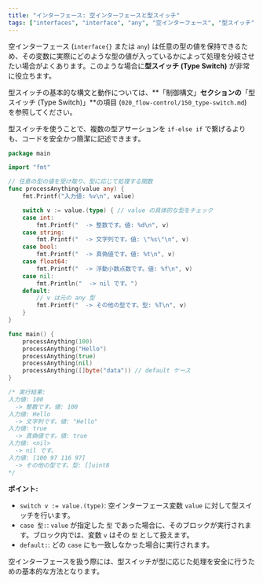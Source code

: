```yaml
---
title: "インターフェース: 空インターフェースと型スイッチ"
tags: ["interfaces", "interface", "any", "空インターフェース", "型スイッチ", "type switch", "switch"]
---
```


空インターフェース (`interface{}` または `any`) は任意の型の値を保持できるため、その変数に実際にどのような型の値が入っているかによって処理を分岐させたい場合がよくあります。このような場合に**型スイッチ (Type Switch)** が非常に役立ちます。

型スイッチの基本的な構文と動作については、**「制御構文」**セクションの**「型スイッチ (Type Switch)」**の項目 (`020_flow-control/150_type-switch.md`) を参照してください。

型スイッチを使うことで、複数の型アサーションを `if-else if` で繋げるよりも、コードを安全かつ簡潔に記述できます。

```go title="空インターフェースに対する型スイッチ"
package main

import "fmt"

// 任意の型の値を受け取り、型に応じて処理する関数
func processAnything(value any) {
	fmt.Printf("入力値: %v\n", value)

	switch v := value.(type) { // value の具体的な型をチェック
	case int:
		fmt.Printf("  -> 整数です。値: %d\n", v)
	case string:
		fmt.Printf("  -> 文字列です。値: \"%s\"\n", v)
	case bool:
		fmt.Printf("  -> 真偽値です。値: %t\n", v)
	case float64:
		fmt.Printf("  -> 浮動小数点数です。値: %f\n", v)
	case nil:
		fmt.Println("  -> nil です。")
	default:
		// v は元の any 型
		fmt.Printf("  -> その他の型です。型: %T\n", v)
	}
}

func main() {
	processAnything(100)
	processAnything("Hello")
	processAnything(true)
	processAnything(nil)
	processAnything([]byte("data")) // default ケース
}

/* 実行結果:
入力値: 100
  -> 整数です。値: 100
入力値: Hello
  -> 文字列です。値: "Hello"
入力値: true
  -> 真偽値です。値: true
入力値: <nil>
  -> nil です。
入力値: [100 97 116 97]
  -> その他の型です。型: []uint8
*/
```

**ポイント:**

*   `switch v := value.(type)`: 空インターフェース変数 `value` に対して型スイッチを行います。
*   `case 型:`: `value` が指定した `型` であった場合に、そのブロックが実行されます。ブロック内では、変数 `v` はその `型` として扱えます。
*   `default:`: どの `case` にも一致しなかった場合に実行されます。

空インターフェースを扱う際には、型スイッチが型に応じた処理を安全に行うための基本的な方法となります。